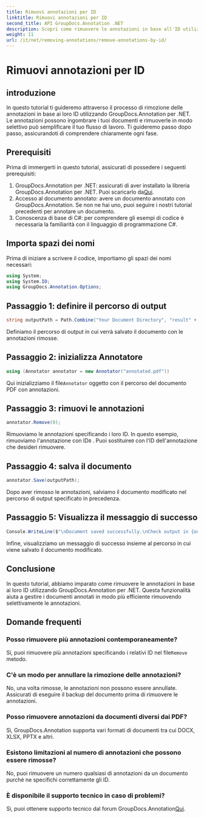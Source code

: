 ```yaml
---
title: Rimuovi annotazioni per ID
linktitle: Rimuovi annotazioni per ID
second_title: API GroupDocs.Annotation .NET
description: Scopri come rimuovere le annotazioni in base all'ID utilizzando GroupDocs.Annotation per .NET. Semplifica il flusso di lavoro dei documenti in modo efficiente.
weight: 11
url: /it/net/removing-annotations/remove-annotations-by-id/
---
```


# Rimuovi annotazioni per ID

## introduzione
In questo tutorial ti guideremo attraverso il processo di rimozione delle annotazioni in base ai loro ID utilizzando GroupDocs.Annotation per .NET. Le annotazioni possono ingombrare i tuoi documenti e rimuoverle in modo selettivo può semplificare il tuo flusso di lavoro. Ti guideremo passo dopo passo, assicurandoti di comprendere chiaramente ogni fase.
## Prerequisiti
Prima di immergerti in questo tutorial, assicurati di possedere i seguenti prerequisiti:
1.  GroupDocs.Annotation per .NET: assicurati di aver installato la libreria GroupDocs.Annotation per .NET. Puoi scaricarlo da[Qui](https://releases.groupdocs.com/annotation/net/).
2. Accesso al documento annotato: avere un documento annotato con GroupDocs.Annotation. Se non ne hai uno, puoi seguire i nostri tutorial precedenti per annotare un documento.
3. Conoscenza di base di C#: per comprendere gli esempi di codice è necessaria la familiarità con il linguaggio di programmazione C#.

## Importa spazi dei nomi
Prima di iniziare a scrivere il codice, importiamo gli spazi dei nomi necessari:
```csharp
using System;
using System.IO;
using GroupDocs.Annotation.Options;
```

## Passaggio 1: definire il percorso di output
```csharp
string outputPath = Path.Combine("Your Document Directory", "result" + Path.GetExtension("input.pdf"));
```
Definiamo il percorso di output in cui verrà salvato il documento con le annotazioni rimosse.
## Passaggio 2: inizializza Annotatore
```csharp
using (Annotator annotator = new Annotator("annotated.pdf"))
```
 Qui inizializziamo il file`Annotator` oggetto con il percorso del documento PDF con annotazioni.
## Passaggio 3: rimuovi le annotazioni
```csharp
annotator.Remove(0);
```
 Rimuoviamo le annotazioni specificando i loro ID. In questo esempio, rimuoviamo l'annotazione con ID`0` . Puoi sostituire`0` con l'ID dell'annotazione che desideri rimuovere.
## Passaggio 4: salva il documento
```csharp
annotator.Save(outputPath);
```
Dopo aver rimosso le annotazioni, salviamo il documento modificato nel percorso di output specificato in precedenza.
## Passaggio 5: Visualizza il messaggio di successo
```csharp
Console.WriteLine($"\nDocument saved successfully.\nCheck output in {outputPath}.");
```
Infine, visualizziamo un messaggio di successo insieme al percorso in cui viene salvato il documento modificato.

## Conclusione
In questo tutorial, abbiamo imparato come rimuovere le annotazioni in base ai loro ID utilizzando GroupDocs.Annotation per .NET. Questa funzionalità aiuta a gestire i documenti annotati in modo più efficiente rimuovendo selettivamente le annotazioni.
## Domande frequenti
### Posso rimuovere più annotazioni contemporaneamente?
 Sì, puoi rimuovere più annotazioni specificando i relativi ID nel file`Remove` metodo.
### C'è un modo per annullare la rimozione delle annotazioni?
No, una volta rimosse, le annotazioni non possono essere annullate. Assicurati di eseguire il backup del documento prima di rimuovere le annotazioni.
### Posso rimuovere annotazioni da documenti diversi dai PDF?
Sì, GroupDocs.Annotation supporta vari formati di documenti tra cui DOCX, XLSX, PPTX e altri.
### Esistono limitazioni al numero di annotazioni che possono essere rimosse?
No, puoi rimuovere un numero qualsiasi di annotazioni da un documento purché ne specifichi correttamente gli ID.
### È disponibile il supporto tecnico in caso di problemi?
 Sì, puoi ottenere supporto tecnico dal forum GroupDocs.Annotation[Qui](https://forum.groupdocs.com/c/annotation/10).